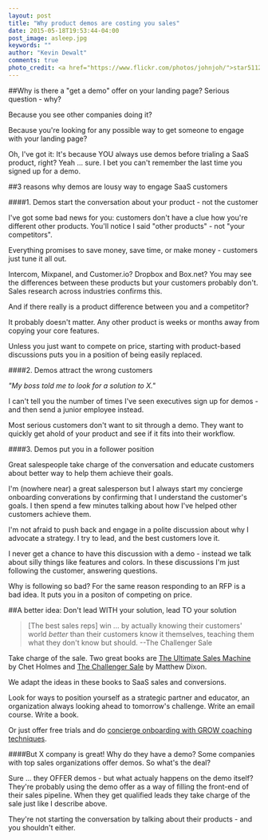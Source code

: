 ```yaml
---
layout: post
title: "Why product demos are costing you sales"
date: 2015-05-18T19:53:44-04:00
post_image: asleep.jpg
keywords: ""
author: "Kevin Dewalt"
comments: true
photo_credit: <a href="https://www.flickr.com/photos/johnjoh/">star5112</a>
---
```

##Why is there a "get a demo" offer on your landing page?
Serious question - why?

Because you see other companies doing it?

Because you're looking for any possible way to get someone to engage with your landing page?

Oh, I've got it: It's because YOU always use demos before trialing a SaaS product, right? Yeah ... sure. I bet you can't remember the last time you signed up for a demo.

##3 reasons why demos are lousy way to engage SaaS customers

####1. Demos start the conversation about your product - not the customer

I've got some bad news for you: customers don't have a clue how you're different other products. You'll notice I said "other products" - not "your competitors".

Everything promises to save money, save time, or make money - customers just tune it all out.

Intercom, Mixpanel, and Customer.io?  Dropbox and Box.net? You may see the differences between these products but your customers probably don't. Sales research across industries confirms this.

And if there really is a product difference between you and a competitor?

It probably doesn't matter. Any other product is weeks or months away from copying your core features.

Unless you just want to compete on price, starting with product-based discussions puts you in a position of being easily replaced.

####2. Demos attract the wrong customers

*"My boss told me to look for a solution to X."*

I can't tell you the number of times I've seen executives sign up for demos - and then send a junior employee instead.

Most serious customers don't want to sit through a demo. They want to quickly get ahold of your product and see if it fits into their workflow.

####3. Demos put you in a follower position

Great salespeople take charge of the conversation and educate customers about better way to help them achieve their goals.

I'm (nowhere near) a great salesperson but I always start my concierge onboarding converations by confirming that I understand the customer's goals. I then spend a few minutes talking about how I've helped other customers achieve them.

I'm not afraid to push back and engage in a polite discussion about why I advocate a strategy. I try to lead, and the best customers love it.

I never get a chance to have this discussion with a demo - instead we talk about silly things like features and colors. In these discussions I'm just following the customer, answering questions.

Why is following so bad? For the same reason responding to an RFP is a bad idea. It puts you in a positon of competing on price.

##A better idea: Don't lead WITH your solution, lead TO your solution

> [The best sales reps] win ... by actually knowing their customers' world *better* than their customers know it themselves, teaching them what they don't know but should.
--The Challenger Sale

Take charge of the sale. Two great books are [The Ultimate Sales Machine](http://www.amazon.com/Ultimate-Sales-Machine-Turbocharge-Relentless-ebook/dp/B000SMQGLC/ref=sr_1_1?s=books&ie=UTF8&qid=1431988917&sr=1-1&keywords=the+ultimate+sales+machine) by Chet Holmes and [The Challenger Sale](http://www.amazon.com/The-Challenger-Sale-Customer-Conversation/dp/1591844355) by Matthew Dixon.

We adapt the ideas in these books to SaaS sales and conversions.

Look for ways to position yourself as a strategic partner and educator, an organization always looking ahead to tomorrow's challenge. Write an email course. Write a book.

Or just offer free trials and do [concierge onboarding with GROW coaching techniques](/start).

####But X company is great! Why do they have a demo?
Some companies with top sales organizations offer demos. So what's the deal?

Sure ... they OFFER demos - but what actualy happens on the demo itself? They're probably using the demo offer as a way of filling the front-end of their sales pipeline. When they get qualified leads they take charge of the sale just like I describe above.

They're not starting the conversation by talking about their products - and you shouldn't either.